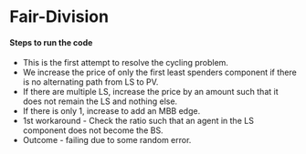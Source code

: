 # Fair-Division

#### Steps to run the code
* This is the first attempt to resolve the cycling problem. 
* We increase the price of only the first least spenders component if there is no alternating path from LS to PV. 
* If there are multiple LS, increase the price by an amount such that it does not remain the LS and nothing else.
* If there is only 1, increase to add an MBB edge.
* 1st workaround - Check the ratio such that an agent in the LS component does not become the BS. 
* Outcome - failing due to some random error.
